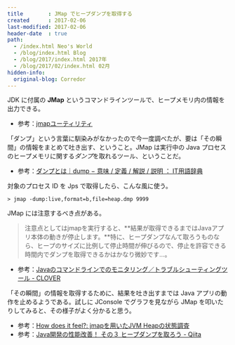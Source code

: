 ```yaml
---
title        : JMap でヒープダンプを取得する
created      : 2017-02-06
last-modified: 2017-02-06
header-date  : true
path:
  - /index.html Neo's World
  - /blog/index.html Blog
  - /blog/2017/index.html 2017年
  - /blog/2017/02/index.html 02月
hidden-info:
  original-blog: Corredor
---
```


JDK に付属の **JMap** というコマンドラインツールで、ヒープメモリ内の情報を出力できる。

- 参考：[jmapユーティリティ](https://docs.oracle.com/javase/jp/8/docs/technotes/guides/troubleshoot/tooldescr014.html)

「ダンプ」という言葉に馴染みがなかったので今一度調べたが、要は「その瞬間」の情報をまとめて吐き出す、ということ。JMap は実行中の Java プロセスのヒープメモリに関する*ダンプ*を取れるツール、ということだ。

- 参考：[ダンプとは｜dump − 意味 / 定義 / 解説 / 説明 ： IT用語辞典](http://e-words.jp/w/%E3%83%80%E3%83%B3%E3%83%97.html)

対象のプロセス ID を Jps で取得したら、こんな風に使う。

```batch
> jmap -dump:live,format=b,file=heap.dmp 9999
```

JMap には注意するべき点がある。

> 注意点としてはjmapを実行すると、**結果が取得できるまではJavaアプリ本体の動きが停止します。**特に、ヒープダンプなんて取ろうものなら、ヒープのサイズに比例して停止時間が伸びるので、停止を許容できる時間内でダンプを取得できるかはかなり微妙です…。

- 参考：[Javaのコマンドラインでのモニタリング／トラブルシューティングツール - CLOVER](http://d.hatena.ne.jp/Kazuhira/20120623/1340459172)

「その瞬間」の情報を取得するために、結果を吐き出すまでは Java アプリの動作を止めるようである。試しに JConsole でグラフを見ながら JMap を叩いたりしてみると、その様子がよく分かると思う。

- 参考：[How does it feel?: jmapを用いたJVM Heapの状態調査](http://itsneatlife.blogspot.jp/2014/01/jmapjvm-heap.html)
- 参考：[Java開発の性能改善！ その３ ヒープダンプを取ろう - Qiita](http://qiita.com/i_matsui/items/0d1ae2c7e9d17b6c04e0)
